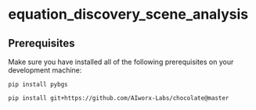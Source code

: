 # equation_discovery_scene_analysis


##  Prerequisites
Make sure you have installed all of the following prerequisites on your development machine:


```
pip install pybgs
```

```
pip install git+https://github.com/AIworx-Labs/chocolate@master
```
